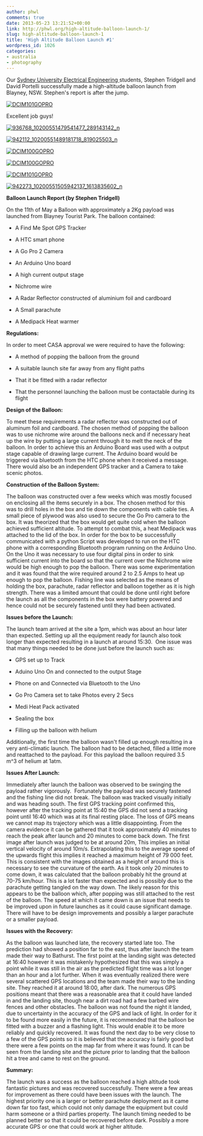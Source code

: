 ```yaml
---
author: phwl
comments: true
date: 2013-05-23 13:21:52+00:00
link: http://phwl.org/high-altitude-balloon-launch-1/
slug: high-altitude-balloon-launch-1
title: 'High Altitude Balloon Launch #1'
wordpress_id: 1026
categories:
- australia
- photography
---
```


Our [Sydney University Electrical Engineering ](http://www.ee.usyd.edu.au)students, Stephen Tridgell and David Portelli successfully made a high-altitude balloon launch from Blayney, NSW. Stephen's report is after the jump.

[![DCIM101GOPRO](http://www.phwl.org/wp-content/uploads/2013/05/GOPR5590.jpg)](http://www.phwl.org/wp-content/uploads/2013/05/GOPR5590.jpg)

<!-- more -->

Excellent job guys!

[![936768_10200551479541477_289143142_n](http://www.phwl.org/wp-content/uploads/2013/05/936768_10200551479541477_289143142_n.jpg)](http://www.phwl.org/wp-content/uploads/2013/05/936768_10200551479541477_289143142_n.jpg)

<!-- more -->

[![942112_10200551489181718_819025503_n](http://www.phwl.org/wp-content/uploads/2013/05/942112_10200551489181718_819025503_n.jpg)](http://www.phwl.org/wp-content/uploads/2013/05/942112_10200551489181718_819025503_n.jpg)

[![DCIM100GOPRO](http://www.phwl.org/wp-content/uploads/2013/05/GOPR4668.jpg)](http://www.phwl.org/wp-content/uploads/2013/05/GOPR4668.jpg)

[![DCIM100GOPRO](http://www.phwl.org/wp-content/uploads/2013/05/GOPR4935.jpg)](http://www.phwl.org/wp-content/uploads/2013/05/GOPR4935.jpg)

[![DCIM101GOPRO](http://www.phwl.org/wp-content/uploads/2013/05/GOPR5590.jpg)](http://www.phwl.org/wp-content/uploads/2013/05/GOPR5590.jpg)

[![942273_10200551505942137_1613835602_n](http://www.phwl.org/wp-content/uploads/2013/05/942273_10200551505942137_1613835602_n.jpg)](http://www.phwl.org/wp-content/uploads/2013/05/942273_10200551505942137_1613835602_n.jpg)



**Balloon Launch Report (by Stephen Tridgell)**

On the 11th of May a Balloon with approximately a 2Kg payload was launched from Blayney Tourist Park. The balloon contained:



	
  * A Find Me Spot GPS Tracker

	
  * A HTC smart phone

	
  * A Go Pro 2 Camera

	
  * An Arduino Uno board

	
  * A high current output stage

	
  * Nichrome wire

	
  * A Radar Reflector constructed of aluminium foil and cardboard

	
  * A Small parachute

	
  * A Medipack Heat warmer


**Regulations:**

In order to meet CASA approval we were required to have the following:



	
  * A method of popping the balloon from the ground

	
  * A suitable launch site far away from any flight paths

	
  * That it be fitted with a radar reflector

	
  * That the personnel launching the balloon must be contactable during its flight


**Design of the Balloon:**

To meet these requirements a radar reflector was constructed out of aluminum foil and cardboard. The chosen method of popping the balloon was to use nichrome wire around the balloons neck and if necessary heat up the wire by putting a large current through it to melt the neck of the balloon. In order to achieve this an Arduino Board was used with a output stage capable of drawing large current. The Arduino board would be triggered via bluetooth from the HTC phone when it received a message. There would also be an independent GPS tracker and a Camera to take scenic photos.

**Construction of the Balloon System:**

The balloon was constructed over a few weeks which was mostly focused on enclosing all the items securely in a box. The chosen method for this was to drill holes in the box and tie down the components with cable ties. A small piece of plywood was also used to secure the Go Pro camera to the box. It was theorized that the box would get quite cold when the balloon achieved sufficient altitude. To attempt to combat this, a heat Medipack was attached to the lid of the box. In order for the box to be successfully communicated with a python Script was developed to run on the HTC phone with a corresponding Bluetooth program running on the Arduino Uno. On the Uno it was necessary to use four digital pins in order to sink sufficient current into the board so that the current over the Nichrome wire would be high enough to pop the balloon. There was some experimentation and it was found that the wire required around 2 to 2.5 Amps to heat up enough to pop the balloon. Fishing line was selected as the means of holding the box, parachute, radar reflector and balloon together as it is high strength. There was a limited amount that could be done until right before the launch as all the components in the box were battery powered and hence could not be securely fastened until they had been activated.

**Issues before the Launch:**

The launch team arrived at the site a 1pm, which was about an hour later than expected. Setting up all the equipment ready for launch also took longer than expected resulting in a launch at around 15:30.  One issue was that many things needed to be done just before the launch such as:



	
  * GPS set up to Track

	
  * Aduino Uno On and connected to the output Stage

	
  * Phone on and Connected via Bluetooth to the Uno

	
  * Go Pro Camera set to take Photos every 2 Secs

	
  * Medi Heat Pack activated

	
  * Sealing the box

	
  * Filling up the balloon with helium


Additionally, the first time the balloon wasn't filled up enough resulting in a very anti-climatic launch. The balloon had to be detached, filled a little more and reattached to the payload. For this payload the balloon required 3.5 m^3 of helium at 1atm.

**Issues After Launch:**

Immediately after launch the balloon was observed to be swinging the payload rather vigorously.  Fortunately the payload was securely fastened and the fishing line did not break. The balloon was tracked visually initially and was heading south. The first GPS tracking point confirmed this, however after the tracking point at 15:40 the GPS did not send a tracking point until 16:40 which was at its final resting place. The loss of GPS means we cannot map its trajectory which was a little disappointing. From the camera evidence it can be gathered that it took approximately 40 minutes to reach the peak after launch and 20 minutes to come back down. The first image after launch was judged to be at around 20m, This implies an initial vertical velocity of around 10m/s. Extrapolating this to the average speed of the upwards flight this implies it reached a maximum height of 79 000 feet. This is consistent with the images obtained as a height of around this is necessary to see the curvature of the earth. As it took only 20 minutes to come down, it was calculated that the balloon probably hit the ground at 70-75 km/hour. This is a lot faster than expected and is possibly due to the parachute getting tangled on the way down. The likely reason for this appears to be the balloon which, after popping was still attached to the rest of the balloon. The speed at which it came down is an issue that needs to be improved upon in future launches as it could cause significant damage. There will have to be design improvements and possibly a larger parachute or a smaller payload.

**Issues with the Recovery:**

As the balloon was launched late, the recovery started late too. The prediction had showed a position far to the east, thus after launch the team made their way to Bathurst. The first point at the landing sight was detected at 16:40 however it was mistakenly hypothesized that this was simply a point while it was still in the air as the predicted flight time was a lot longer than an hour and a lot further. When it was eventually realized there were several scattered GPS locations and the team made their way to the landing site. They reached it at around 18:00, after dark. The numerous GPS positions meant that there was a reasonable area that it could have landed in and the landing site, though near a dirt road had a few barbed wire fences and other obstacles. The balloon was not found the night it landed, due to uncertainty in the accuracy of the GPS and lack of light. In order for it to be found more easily in the future, it is recommended that the balloon be fitted with a buzzer and a flashing light. This would enable it to be more reliably and quickly recovered. It was found the next day to be very close to a few of the GPS points so it is believed that the accuracy is fairly good but there were a few points on the map far from where it was found. It can be seen from the landing site and the picture prior to landing that the balloon hit a tree and came to rest on the ground.

**Summary:**

The launch was a success as the balloon reached a high altitude took fantastic pictures and was recovered successfully. There were a few areas for improvement as there could have been issues with the launch. The highest priority one is a larger or better parachute deployment as it came down far too fast, which could not only damage the equipment but could harm someone or a third parties property. The launch timing needed to be planned better so that it could be recovered before dark. Possibly a more accurate GPS or one that could work at higher altitude.


